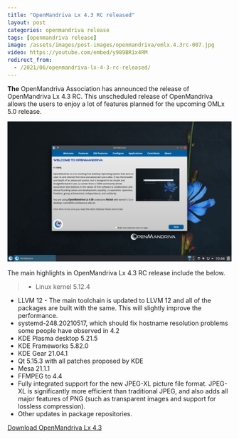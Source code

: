 ```yaml
---
title: "OpenMandriva Lx 4.3 RC released"
layout: post
categories: openmandriva release
tags: [openmandriva release]
image: /assets/images/post-images/openmandriva/omlx.4.3rc-007.jpg
video: https://youtube.com/embed/y989BR1x4RM 
redirect_from:
  - /2021/06/openmandriva-lx-4-3-rc-released/
---
```


**The** OpenMandriva Association has announced the release of OpenMandriva Lx 4.3 RC. This unscheduled release of OpenMandriva allows the users to enjoy a lot of features planned for the upcoming OMLx 5.0 release.

![Preview of OpenMandriva Lx 4.3 Desktop - Latte Dock mode](/assets/images/post-images/openmandriva/omlx.4.3rc-007.jpg)

The main highlights in OpenMandriva Lx 4.3 RC release include the below.
> - Linux kernel 5.12.4
- LLVM 12 - The main toolchain is updated to LLVM 12 and all of the packages are built with the same. This will slightly improve the performance.
- systemd-248.20210517, which should fix hostname resolution problems some people have observed in 4.2
- KDE Plasma desktop 5.21.5
- KDE Frameworks 5.82.0
- KDE Gear 21.04.1
- Qt 5.15.3 with all patches proposed by KDE
- Mesa 21.1.1
- FFMPEG to 4.4
- Fully integrated support for the new JPEG-XL picture file format. JPEG-XL is significantly more efficient than traditional JPEG, and also adds all major features of PNG (such as transparent images and support for lossless compression).
- Other updates in package repositories.

<a href="https://sourceforge.net/projects/openmandriva/files/release/4.3/" class="download">Download OpenMandriva Lx 4.3</a>